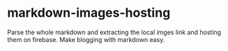# markdown-images-hosting
Parse the whole markdown and extracting the local imges link and hosting them on firebase. Make blogging with markdown easy.
